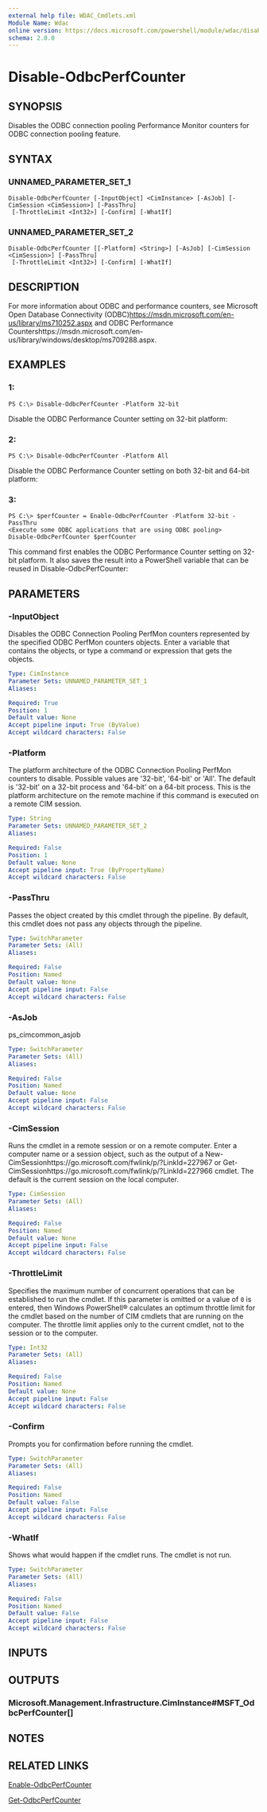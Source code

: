 ```yaml
---
external help file: WDAC_Cmdlets.xml
Module Name: Wdac
online version: https://docs.microsoft.com/powershell/module/wdac/disable-odbcperfcounter?view=windowsserver2012-ps&wt.mc_id=ps-gethelp
schema: 2.0.0
---
```


# Disable-OdbcPerfCounter

## SYNOPSIS
Disables the ODBC connection pooling Performance Monitor counters for ODBC connection pooling feature.

## SYNTAX

### UNNAMED_PARAMETER_SET_1
```
Disable-OdbcPerfCounter [-InputObject] <CimInstance> [-AsJob] [-CimSession <CimSession>] [-PassThru]
 [-ThrottleLimit <Int32>] [-Confirm] [-WhatIf]
```

### UNNAMED_PARAMETER_SET_2
```
Disable-OdbcPerfCounter [[-Platform] <String>] [-AsJob] [-CimSession <CimSession>] [-PassThru]
 [-ThrottleLimit <Int32>] [-Confirm] [-WhatIf]
```

## DESCRIPTION
For more information about ODBC and performance counters, see Microsoft Open Database Connectivity (ODBC)https://msdn.microsoft.com/en-us/library/ms710252.aspx and ODBC Performance Countershttps://msdn.microsoft.com/en-us/library/windows/desktop/ms709288.aspx.

## EXAMPLES

### 1:
```
PS C:\> Disable-OdbcPerfCounter -Platform 32-bit
```

Disable the ODBC Performance Counter setting on 32-bit platform:

### 2:
```
PS C:\> Disable-OdbcPerfCounter -Platform All
```

Disable the ODBC Performance Counter setting on both 32-bit and 64-bit platform:

### 3:
```
PS C:\> $perfCounter = Enable-OdbcPerfCounter -Platform 32-bit -PassThru
<Execute some ODBC applications that are using ODBC pooling>
Disable-OdbcPerfCounter $perfCounter
```

This command first enables the ODBC Performance Counter setting on 32-bit platform.
It also saves the result into a PowerShell variable that can be reused in Disable-OdbcPerfCounter:

## PARAMETERS

### -InputObject
Disables the ODBC Connection Pooling PerfMon counters represented by the specified ODBC PerfMon counters objects.
Enter a variable that contains the objects, or type a command or expression that gets the objects.

```yaml
Type: CimInstance
Parameter Sets: UNNAMED_PARAMETER_SET_1
Aliases: 

Required: True
Position: 1
Default value: None
Accept pipeline input: True (ByValue)
Accept wildcard characters: False
```

### -Platform
The platform architecture of the ODBC Connection Pooling PerfMon counters to disable.
Possible values are '32-bit', '64-bit' or 'All'.
The default is '32-bit' on a 32-bit process and '64-bit' on a 64-bit process.
This is the platform architecture on the remote machine if this command is executed on a remote CIM session.

```yaml
Type: String
Parameter Sets: UNNAMED_PARAMETER_SET_2
Aliases: 

Required: False
Position: 1
Default value: None
Accept pipeline input: True (ByPropertyName)
Accept wildcard characters: False
```

### -PassThru
Passes the object created by this cmdlet through the pipeline.
By default, this cmdlet does not pass any objects through the pipeline.

```yaml
Type: SwitchParameter
Parameter Sets: (All)
Aliases: 

Required: False
Position: Named
Default value: None
Accept pipeline input: False
Accept wildcard characters: False
```

### -AsJob
ps_cimcommon_asjob

```yaml
Type: SwitchParameter
Parameter Sets: (All)
Aliases: 

Required: False
Position: Named
Default value: None
Accept pipeline input: False
Accept wildcard characters: False
```

### -CimSession
Runs the cmdlet in a remote session or on a remote computer.
Enter a computer name or a session object, such as the output of a New-CimSessionhttps://go.microsoft.com/fwlink/p/?LinkId=227967 or Get-CimSessionhttps://go.microsoft.com/fwlink/p/?LinkId=227966 cmdlet.
The default is the current session on the local computer.

```yaml
Type: CimSession
Parameter Sets: (All)
Aliases: 

Required: False
Position: Named
Default value: None
Accept pipeline input: False
Accept wildcard characters: False
```

### -ThrottleLimit
Specifies the maximum number of concurrent operations that can be established to run the cmdlet.
If this parameter is omitted or a value of `0` is entered, then Windows PowerShell® calculates an optimum throttle limit for the cmdlet based on the number of CIM cmdlets that are running on the computer.
The throttle limit applies only to the current cmdlet, not to the session or to the computer.

```yaml
Type: Int32
Parameter Sets: (All)
Aliases: 

Required: False
Position: Named
Default value: None
Accept pipeline input: False
Accept wildcard characters: False
```

### -Confirm
Prompts you for confirmation before running the cmdlet.

```yaml
Type: SwitchParameter
Parameter Sets: (All)
Aliases: 

Required: False
Position: Named
Default value: False
Accept pipeline input: False
Accept wildcard characters: False
```

### -WhatIf
Shows what would happen if the cmdlet runs.
The cmdlet is not run.

```yaml
Type: SwitchParameter
Parameter Sets: (All)
Aliases: 

Required: False
Position: Named
Default value: False
Accept pipeline input: False
Accept wildcard characters: False
```

## INPUTS

## OUTPUTS

### Microsoft.Management.Infrastructure.CimInstance#MSFT_OdbcPerfCounter[]

## NOTES

## RELATED LINKS

[Enable-OdbcPerfCounter](./Enable-OdbcPerfCounter.md)

[Get-OdbcPerfCounter](./Get-OdbcPerfCounter.md)



